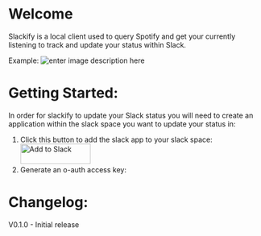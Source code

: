 # Welcome

Slackify is a local client used to query Spotify and get your currently listening to track and update your status within Slack.

Example: 
![enter image description here](https://user-images.githubusercontent.com/63231900/194503307-cd64595d-1ab8-40dd-aa0a-b55728512d6a.png)

    
# Getting Started:
In order for slackify to update your Slack status you will need to create an application within the slack space you want to update your status in: 

1. Click this button to add the slack app to your slack space: 
  <a href="https://slack.com/oauth/v2/authorize?client_id=4089515761430.4096027862115&scope=incoming-webhook&user_scope=users.profile:write"><img alt="Add to Slack" height="40" width="139" src="https://platform.slack-edge.com/img/add_to_slack.png" srcSet="https://platform.slack-edge.com/img/add_to_slack.png 1x, https://platform.slack-edge.com/img/add_to_slack@2x.png 2x" /></a>  
2. Generate an o-auth access key: 
  
  
  

# Changelog:

  

V0.1.0 - Initial release